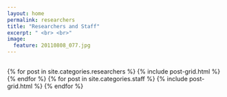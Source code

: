 ```yaml
---
layout: home
permalink: researchers
title: "Researchers and Staff"
excerpt: " <br> <br>"
image:
  feature: 20110808_077.jpg
---
```

<h2 class="post-title"> </h2>
<div class="tiles">
{% for post in site.categories.researchers %}
	{% include post-grid.html %}
{% endfor %}
{% for post in site.categories.staff %}
	{% include post-grid.html %}
{% endfor %}
</div><!-- /.tiles -->
